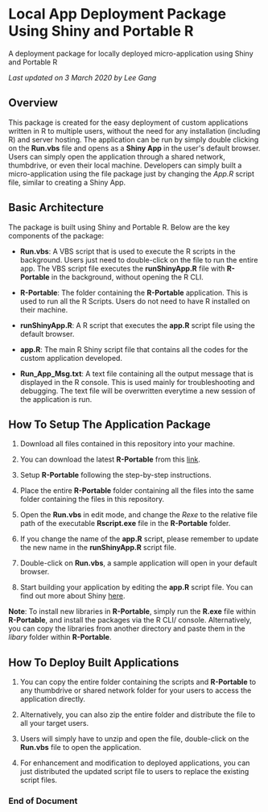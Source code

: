 # Local App Deployment Package Using Shiny and Portable R
A deployment package for locally deployed micro-application using Shiny and Portable R

*Last updated on 3 March 2020 by Lee Gang*


## Overview
This package is created for the easy deployment of custom applications written in R to multiple users, without the need for any installation (including R) and server hosting. The application can be run by simply double clicking on the **Run.vbs** file and opens as a **Shiny App** in the user's default browser. Users can simply open the application through a shared network, thumbdrive, or even their local machine. Developers can simply built a micro-application using the file package just by changing the *App.R* script file, similar to creating a Shiny App.


## Basic Architecture
The package is built using Shiny and Portable R. Below are the key components of the package:

- **Run.vbs**: A VBS script that is used to execute the R scripts in the background. Users just need to double-click on the file to run the entire app. The VBS script file executes the **runShinyApp.R** file with **R-Portable** in the background, without opening the R CLI.

- **R-Portable**: The folder containing the **R-Portable** application. This is used to run all the R Scripts. Users do not need to have R installed on their machine.

- **runShinyApp.R**: A R script that executes the **app.R** script file using the default browser.

- **app.R**: The main R Shiny script file that contains all the codes for the custom application developed. 

- **Run_App_Msg.txt**: A text file containing all the output message that is displayed in the R console. This is used mainly for troubleshooting and debugging. The text file will be overwritten everytime a new session of the application is run.


## How To Setup The Application Package

1. Download all files contained in this repository into your machine.

2. You can download the latest **R-Portable** from this [link](https://sourceforge.net/projects/rportable/).

3. Setup **R-Portable** following the step-by-step instructions.

4. Place the entire **R-Portable** folder containing all the files into the same folder containing the files in this repository.

5. Open the **Run.vbs** in edit mode, and change the *Rexe* to the relative file path of the executable **Rscript.exe** file in the **R-Portable** folder.

6. If you change the name of the **app.R** script, please remember to update the new name in the **runShinyApp.R** script file.

7. Double-click on **Run.vbs**, a sample application will open in your default browser.

8. Start building your application by editing the **app.R** script file. You can find out more about Shiny [here](https://shiny.rstudio.com/).

**Note**: To install new libraries in **R-Portable**, simply run the **R.exe** file within **R-Portable**, and install the packages via the R CLI/ console. Alternatively, you can copy the libraries from another directory and paste them in the *libary* folder within **R-Portable**.


## How To Deploy Built Applications

1. You can copy the entire folder containing the scripts and **R-Portable** to any thumbdrive or shared network folder for your users to access the application directly. 

2. Alternatively, you can also zip the entire folder and distribute the file to all your target users.

3. Users will simply have to unzip and open the file, double-click on the **Run.vbs** file to open the application.

4. For enhancement and modification to deployed applications, you can just distributed the updated script file to users to replace the existing script files.

### End of Document
